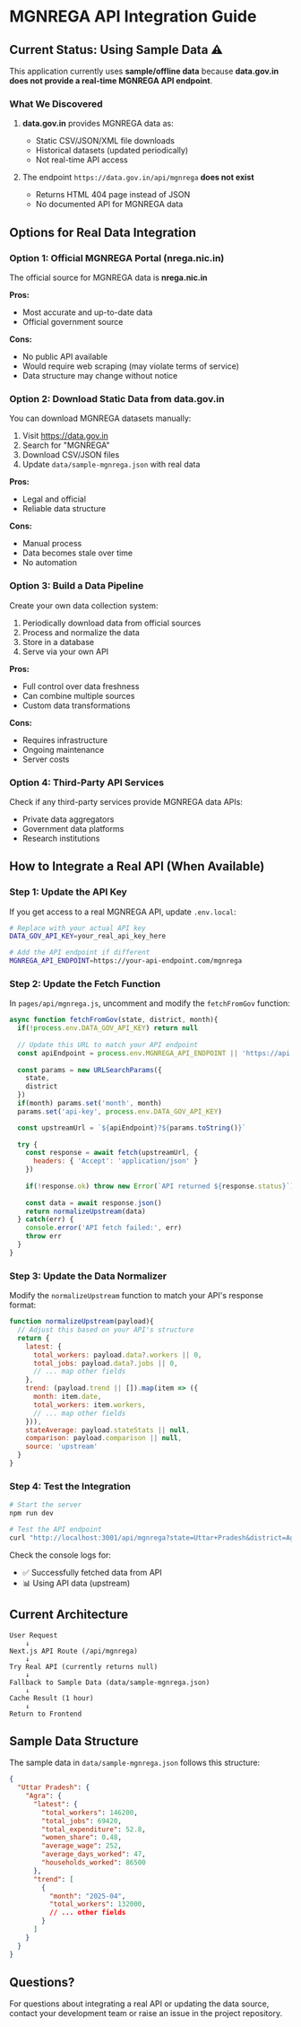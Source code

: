 # MGNREGA API Integration Guide

## Current Status: Using Sample Data ⚠️

This application currently uses **sample/offline data** because **data.gov.in does not provide a real-time MGNREGA API endpoint**.

### What We Discovered

1. **data.gov.in** provides MGNREGA data as:
   - Static CSV/JSON/XML file downloads
   - Historical datasets (updated periodically)
   - Not real-time API access

2. The endpoint `https://data.gov.in/api/mgnrega` **does not exist**
   - Returns HTML 404 page instead of JSON
   - No documented API for MGNREGA data

## Options for Real Data Integration

### Option 1: Official MGNREGA Portal (nrega.nic.in)
The official source for MGNREGA data is **nrega.nic.in**

**Pros:**
- Most accurate and up-to-date data
- Official government source

**Cons:**
- No public API available
- Would require web scraping (may violate terms of service)
- Data structure may change without notice

### Option 2: Download Static Data from data.gov.in
You can download MGNREGA datasets manually:
1. Visit https://data.gov.in
2. Search for "MGNREGA"
3. Download CSV/JSON files
4. Update `data/sample-mgnrega.json` with real data

**Pros:**
- Legal and official
- Reliable data structure

**Cons:**
- Manual process
- Data becomes stale over time
- No automation

### Option 3: Build a Data Pipeline
Create your own data collection system:
1. Periodically download data from official sources
2. Process and normalize the data
3. Store in a database
4. Serve via your own API

**Pros:**
- Full control over data freshness
- Can combine multiple sources
- Custom data transformations

**Cons:**
- Requires infrastructure
- Ongoing maintenance
- Server costs

### Option 4: Third-Party API Services
Check if any third-party services provide MGNREGA data APIs:
- Private data aggregators
- Government data platforms
- Research institutions

## How to Integrate a Real API (When Available)

### Step 1: Update the API Key
If you get access to a real MGNREGA API, update `.env.local`:

```bash
# Replace with your actual API key
DATA_GOV_API_KEY=your_real_api_key_here

# Add the API endpoint if different
MGNREGA_API_ENDPOINT=https://your-api-endpoint.com/mgnrega
```

### Step 2: Update the Fetch Function
In `pages/api/mgnrega.js`, uncomment and modify the `fetchFromGov` function:

```javascript
async function fetchFromGov(state, district, month){
  if(!process.env.DATA_GOV_API_KEY) return null
  
  // Update this URL to match your API endpoint
  const apiEndpoint = process.env.MGNREGA_API_ENDPOINT || 'https://api.example.com/mgnrega'
  
  const params = new URLSearchParams({
    state,
    district
  })
  if(month) params.set('month', month)
  params.set('api-key', process.env.DATA_GOV_API_KEY)

  const upstreamUrl = `${apiEndpoint}?${params.toString()}`
  
  try {
    const response = await fetch(upstreamUrl, {
      headers: { 'Accept': 'application/json' }
    })
    
    if(!response.ok) throw new Error(`API returned ${response.status}`)
    
    const data = await response.json()
    return normalizeUpstream(data)
  } catch(err) {
    console.error('API fetch failed:', err)
    throw err
  }
}
```

### Step 3: Update the Data Normalizer
Modify the `normalizeUpstream` function to match your API's response format:

```javascript
function normalizeUpstream(payload){
  // Adjust this based on your API's structure
  return {
    latest: {
      total_workers: payload.data?.workers || 0,
      total_jobs: payload.data?.jobs || 0,
      // ... map other fields
    },
    trend: (payload.trend || []).map(item => ({
      month: item.date,
      total_workers: item.workers,
      // ... map other fields
    })),
    stateAverage: payload.stateStats || null,
    comparison: payload.comparison || null,
    source: 'upstream'
  }
}
```

### Step 4: Test the Integration
```bash
# Start the server
npm run dev

# Test the API endpoint
curl "http://localhost:3001/api/mgnrega?state=Uttar+Pradesh&district=Agra"
```

Check the console logs for:
- ✅ Successfully fetched data from API
- 📊 Using API data (upstream)

## Current Architecture

```
User Request
    ↓
Next.js API Route (/api/mgnrega)
    ↓
Try Real API (currently returns null)
    ↓
Fallback to Sample Data (data/sample-mgnrega.json)
    ↓
Cache Result (1 hour)
    ↓
Return to Frontend
```

## Sample Data Structure

The sample data in `data/sample-mgnrega.json` follows this structure:

```json
{
  "Uttar Pradesh": {
    "Agra": {
      "latest": {
        "total_workers": 146200,
        "total_jobs": 69420,
        "total_expenditure": 52.8,
        "women_share": 0.48,
        "average_wage": 252,
        "average_days_worked": 47,
        "households_worked": 86500
      },
      "trend": [
        {
          "month": "2025-04",
          "total_workers": 132000,
          // ... other fields
        }
      ]
    }
  }
}
```

## Questions?

For questions about integrating a real API or updating the data source, contact your development team or raise an issue in the project repository.
